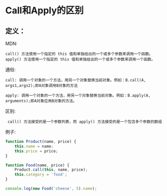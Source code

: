 # Call和Apply的区别

## 定义：
MDN:

    call() 方法使用一个指定的 this 值和单独给出的一个或多个参数来调用一个函数。
    apply() 方法使用一个指定的 this 值和单独给出的一个或多个参数来调用一个函数。

通俗:

    call: 调用一个对象的一个方法，用另一个对象替换当前对象。例如：B.call(A, args1,args2);即A对象调用B对象的方法

    apply: 调用一个对象的一个方法，用另一个对象替换当前对象。例如：B.apply(A, arguments);即A对象应用B对象的方法。

区别:

     call() 方法接受的是一个参数列表，而 apply() 方法接受的是一个包含多个参数的数组

例子:

```js
function Product(name, price) {
    this.name = name;
    this.price = price;
}

function Food(name, price) {
    Product.call(this, name, price);
    this.category = 'food';
}

console.log(new Food('cheese', 5).name);
```